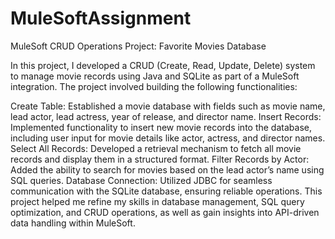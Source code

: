 # MuleSoftAssignment
MuleSoft CRUD Operations Project: Favorite Movies Database

In this project, I developed a CRUD (Create, Read, Update, Delete) system to manage movie records using Java and SQLite as part of a MuleSoft integration. The project involved building the following functionalities:

Create Table: Established a movie database with fields such as movie name, lead actor, lead actress, year of release, and director name.
Insert Records: Implemented functionality to insert new movie records into the database, including user input for movie details like actor, actress, and director names.
Select All Records: Developed a retrieval mechanism to fetch all movie records and display them in a structured format.
Filter Records by Actor: Added the ability to search for movies based on the lead actor’s name using SQL queries.
Database Connection: Utilized JDBC for seamless communication with the SQLite database, ensuring reliable operations.
This project helped me refine my skills in database management, SQL query optimization, and CRUD operations, as well as gain insights into API-driven data handling within MuleSoft.
